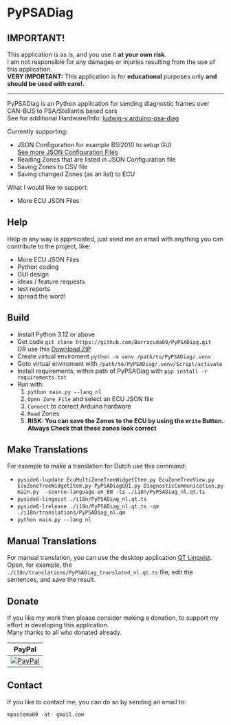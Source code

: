 # PyPSADiag

**IMPORTANT!**
-------
This application is as is, and you use it **at your own risk**.<br/>
I am not responsible for any damages or injuries resulting from the use of this application.<br/>
**VERY IMPORTANT:** This application is for **educational** purposes only **and should be used with care!.**

-------

PyPSADiag is an Python application for sending diagnostic frames over CAN-BUS to PSA/Stellantis based cars <br/>
See for additional Hardware/Info: [ludwig-v arduino-psa-diag](https://github.com/ludwig-v/arduino-psa-diag)

Currently supporting:

- JSON Configuration for example BSI2010 to setup GUI<br/>[See more JSON Configuration Files](https://github.com/Barracuda09/PyPSADiag/tree/main/json)
- Reading Zones that are listed in JSON Configuration file
- Saving Zones to CSV file
- Saving changed Zones (as an list) to ECU

What I would like to support:
- More ECU JSON Files

Help
-------
Help in any way is appreciated, just send me an email with anything you can
contribute to the project, like:
- More ECU JSON Files
- Python coding
- GUI design
- ideas / feature requests
- test reports
- spread the word!

Build
-----
- Install Python 3.12 or above
- Get code `git clone https://github.com/Barracuda09/PyPSADiag.git`<br>
  OR use this [Download ZIP](https://github.com/Barracuda09/PyPSADiag/archive/refs/heads/main.zip)
- Create virtual enviroment `python -m venv /path/to/PyPSADiag/.venv`
- Goto virtual enviroment with `/path/to/PyPSADiag/.venv/Script/activate`
- Install requirements, within path of PyPSADiag with `pip install -r requirements.txt`
- Run with:
	1. `python main.py --lang nl`
	2. `Open Zone File` and select an ECU JSON file
	3. `Connect` to correct Arduino hardware
	4. `Read` Zones
	5. <b> **RISK:** You can save the Zones to the ECU by using the `Write` Button.<br/> **Always Check that these zones look correct** </b>

Make Translations
------

For example to make a translation for Dutch use this command:
- `pyside6-lupdate EcuMultiZoneTreeWidgetItem.py EcuZoneTreeView.py EcuZoneTreeWidgetItem.py PyPSADiagGUI.py DiagnosticCommunication.py main.py  -source-language en_EN -ts ./i18n/PyPSADiag_nl.qt.ts`
- `pyside6-linguist ./i18n/PyPSADiag_nl.qt.ts`
- `pyside6-lrelease ./i18n/PyPSADiag_nl.qt.ts -qm ./i18n/translations/PyPSADiag_nl.qm`
- `python main.py --lang nl`

Manual Translations
------
For manual translation, you can use the desktop application [QT Linguist](https://github.com/lelegard/qtlinguist-installers/releases).<br>
Open, for example, the `./i18n/translations/PyPSADiag_translated_nl.qt.ts` file, edit the sentences, and save the result.

Donate
------

If you like my work then please consider making a donation, to support my effort in
developing this application.<br>
Many thanks to all who donated already.<br>

| PayPal |
|-------|
|  [![PayPal](https://img.shields.io/badge/donate-PayPal-blue.svg)](https://www.paypal.com/cgi-bin/webscr?cmd=_donations&business=H9AX9N7HWSWXE&item_name=PSADiag&item_number=PSADiag&currency_code=EUR&bn=PP%2dDonationsBF%3abtn_donateCC_LG%2egif%3aNonHosted) |

Contact
-------
If you like to contact me, you can do so by sending an email to:

    mpostema09 -at- gmail.com
